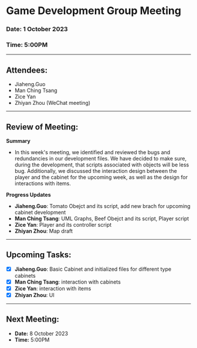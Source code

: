 # Game Development Group Meeting
### Date: 1 October 2023
### Time: 5:00PM

---

## Attendees:
- Jiaheng.Guo
- Man Ching Tsang
- Zice Yan
- Zhiyan Zhou (WeChat meeting)

---

## Review of Meeting:

**Summary**
   - In this week's meeting, we identified and reviewed the bugs and redundancies in our development files. We have decided to make sure, during the development, that scripts associated with objects will be less bug. Additionally, we discussed the interaction design between the player and the cabinet for the upcoming week, as well as the design for interactions with items.
  
**Progress Updates**
- **Jiaheng.Guo**: Tomato Obejct and its script, add new brach for upcoming cabinet development
- **Man Ching Tsang**: UML Graphs, Beef Obejct and its script, Player script
- **Zice Yan**: Player and its controller script
- **Zhiyan Zhou**: Map draft

---

## Upcoming Tasks:

- [x] **Jiaheng.Guo**: Basic Cabinet and initialized files for different type cabinets
- [x] **Man Ching Tsang**: interaction with cabinets
- [x] **Zice Yan**: interaction with items
- [x] **Zhiyan Zhou**: UI

---

## Next Meeting:

- **Date:** 8 October 2023
- **Time:** 5:00PM 
